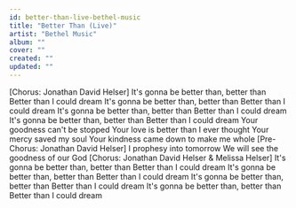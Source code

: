 ```yaml
---
id: better-than-live-bethel-music
title: "Better Than (Live)"
artist: "Bethel Music"
album: ""
cover: ""
created: ""
updated: ""
---
```


[Chorus: Jonathan David Helser]
It's gonna be better than, better than
Better than I could dream
It's gonna be better than, better than
Better than I could dream
It's gonna be better than, better than
Better than I could dream
It's gonna be better than, better than
Better than I could dream
Your goodness can't be stopped
Your love is better than I ever thought
Your mercy saved my soul
Your kindness came down to make me whole
[Pre-Chorus: Jonathan David Helser]
I prophesy into tomorrow
We will see the goodness of our God
[Chorus: Jonathan David Helser & Melissa Helser]
It's gonna be better than, better than
Better than I could dream
It's gonna be better than, better than
Better than I could dream
It's gonna be better than, better than
Better than I could dream
It's gonna be better than, better than
Better than I could dream